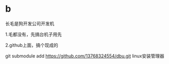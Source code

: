# b
长毛是狗开发公司开发机


1.毛都没有，先搞台机子用先

2.github上面，搞个现成的



git submodule add https://github.com/13768324554/dbu.git linux安装管理器




